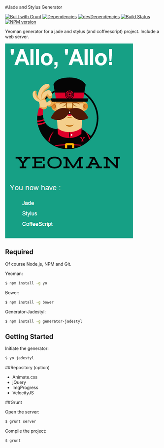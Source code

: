 #Jade and Stylus  Generator

[![Built with Grunt](https://cdn.gruntjs.com/builtwith.png)](http://gruntjs.com/)
[![Dependencies](https://david-dm.org/cedced19/generator-jadestyl.png)](https://david-dm.org/cedced19/generator-phpstyl)
[![devDependencies](https://david-dm.org/cedced19/generator-jadestyl/dev-status.png)](https://david-dm.org/cedced19/generator-phpstyl#info=devDependencies)
[![Build Status](https://travis-ci.org/cedced19/generator-jadestyl.svg?branch=master)](https://travis-ci.org/cedced19/generator-jadestyl)
[![NPM version](https://badge.fury.io/js/generator-jadestyl.svg)](http://badge.fury.io/js/generator-jadestyl)


Yeoman generator for a jade and stylus (and coffeescript) project.
Include a web server.

![demo](https://raw.githubusercontent.com/cedced19/generator-jadestyl/master/demo.png)

## Required

Of course Node.js, NPM and Git.

Yeoman:

```bash
$ npm install -g yo
```

Bower:

```bash
$ npm install -g bower
```

Generator-Jadestyl:

```bash
$ npm install -g generator-jadestyl
```

## Getting Started

Initiate the generator:

```bash
$ yo jadestyl
```

##Repository (option)

* Animate.css
* jQuery
* ImgProgress
* VelocityJS

##Grunt

Open the server:

```bash
$ grunt server
```

Compile the project:

```bash
$ grunt
```
